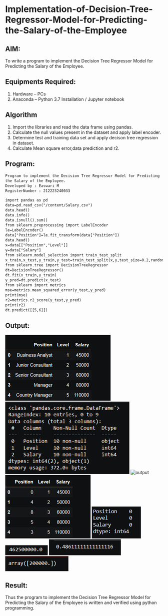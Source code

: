 # Implementation-of-Decision-Tree-Regressor-Model-for-Predicting-the-Salary-of-the-Employee

## AIM:
To write a program to implement the Decision Tree Regressor Model for Predicting the Salary of the Employee.

## Equipments Required:
1. Hardware – PCs
2. Anaconda – Python 3.7 Installation / Jupyter notebook

## Algorithm
1. Import the libraries and read the data frame using pandas.
2. Calculate the null values present in the dataset and apply label encoder.
3. Determine test and training data set and apply decison tree regression in    dataset.
4. Calculate Mean square error,data prediction and r2.

## Program:
```
Program to implement the Decision Tree Regressor Model for Predicting the Salary of the Employee.
Developed by : Easwari M 
RegisterNumber : 212223240033  

```
```
import pandas as pd
data=pd.read_csv("/content/Salary.csv")
data.head()
data.info()
data.isnull().sum()
from sklearn.preprocessing import LabelEncoder
le=LabelEncoder()
data["Position"]=le.fit_transform(data["Position"])
data.head()
x=data[["Position","Level"]]
y=data["Salary"]
from sklearn.model_selection import train_test_split
x_train,x_test,y_train,y_test=train_test_split(x,y,test_size=0.2,random_state=2)
from sklearn.tree import DecisionTreeRegressor
dt=DecisionTreeRegressor()
dt.fit(x_train,y_train)
y_pred=dt.predict(x_test)
from sklearn import metrics
mse=metrics.mean_squared_error(y_test,y_pred)
print(mse)
r2=metrics.r2_score(y_test,y_pred)
print(r2)
dt.predict([[5,6]])
```

## Output:

![Decision Tree Regressor Model for Predicting the Salary of the Employee](data.png)
![output](class.png)
![output](pandas.png)
![output](position.png)
![output](null.png)
![output](mse.png)
![output](r2.png)
![output](array.png)


## Result:
Thus the program to implement the Decision Tree Regressor Model for Predicting the Salary of the Employee is written and verified using python programming.
